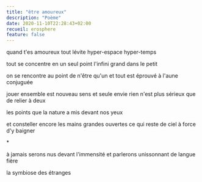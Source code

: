 ```yaml
---
title: "être amoureux"
description: "Poème"
date: 2020-11-10T22:28:43+02:00
recueil: erosphere
feature: false
---
```


quand t'es amoureux tout lévite
hyper-espace hyper-temps

tout se concentre en un seul point
l'infini grand dans le petit

on se rencontre au point de n'être qu'un
et tout est éprouvé à l'aune conjuguée

jouer ensemble est nouveau sens et seule envie
rien n'est plus sérieux que de relier à deux

les points que la nature a mis devant nos yeux

et consteller encore les mains grandes ouvertes
ce qui reste de ciel à force d'y baigner

\*

à jamais serons nus devant l'immensité
et parlerons unissonnant de langue fière

la symbiose des étranges

